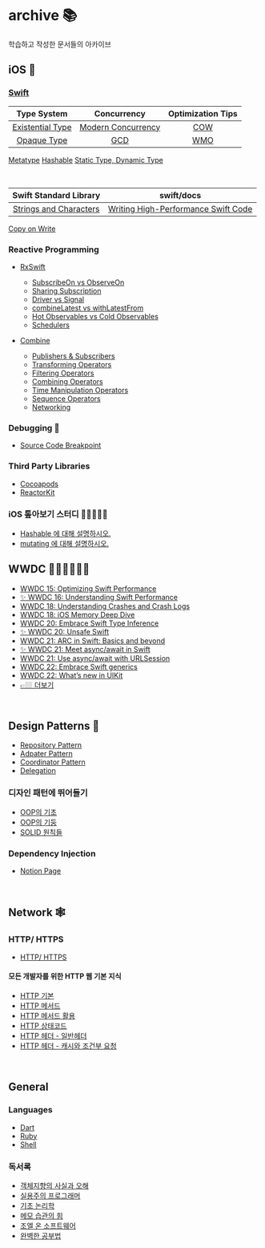 # archive 📚
학습하고 작성한 문서들의 아카이브 

## iOS 🍎
### [Swift](https://marsh-flavor-e1c.notion.site/Swift-ca78480ec0934dd7ae2553cab74e32e9)
Type System|Concurrency|Optimization Tips
:--:|:--:|:--:
[Existential Type](https://marsh-flavor-e1c.notion.site/Existential-type-d6ca8aad33234e03b275cfdcc22a0671)|[Modern Concurrency](https://marsh-flavor-e1c.notion.site/Concurrency-4d7aa5ae54994b3989119a5d4bdea87a)|[COW](https://marsh-flavor-e1c.notion.site/COW-a1cd98edeeb34fbdbc60f6588342ed16)
[Opaque Type](https://marsh-flavor-e1c.notion.site/Opaque-Type-368aa26a9acd4218b2f5bb83da383e50)| [GCD](https://marsh-flavor-e1c.notion.site/GCD-ec2f2a47065040a4841e82bbdea64d1b) |[WMO](https://marsh-flavor-e1c.notion.site/Whole-Module-Optimization-3ce814c2e7bb4277b78ddd58c5dc7e70)
[Metatype](https://marsh-flavor-e1c.notion.site/Metatype-8b61510140f1431785922cff8049251d)
[Hashable](https://marsh-flavor-e1c.notion.site/Hashable-1ef256a59f3b44cd96959c08e5c16931)
[Static Type, Dynamic Type](https://marsh-flavor-e1c.notion.site/type-of-c9fbd14ffb0a46658ce1bf700171a710)

</br>

Swift Standard Library|swift/docs
:-:|:-:
[Strings and Characters](https://marsh-flavor-e1c.notion.site/Strings-and-Characters-69f92292f7bd47ed93917383625a5c58)|[Writing High-Performance Swift Code](https://marsh-flavor-e1c.notion.site/Writing-High-Performance-Swift-Code-ec52bb69d51d440cae10e66e0cf73628)
[Copy on Write](https://marsh-flavor-e1c.notion.site/COW-a1cd98edeeb34fbdbc60f6588342ed16)
  
### Reactive Programming
- [RxSwift](https://marsh-flavor-e1c.notion.site/RXSwift-29455410f754415a99dc5d85537a9385)
  - [SubscribeOn vs ObserveOn](https://marsh-flavor-e1c.notion.site/SubscribeOn-vs-ObserveOn-36418970644b4af0a598056f1111d323)
  - [Sharing Subscription](https://marsh-flavor-e1c.notion.site/KxCoding-Mastering-RxSwift-6df4fb4fabde4246a777034472022413?pvs=4#6aa4f933296b41d7b8f1c00d7a4e99b8)
  - [Driver vs Signal](https://marsh-flavor-e1c.notion.site/Driver-vs-Signal-da8b86072bd6486f97f32567d1e2eb27)
  - [combineLatest vs withLatestFrom](https://marsh-flavor-e1c.notion.site/combineLatest-vs-withLatestFrom-f23db536e88e48cdb95bccf2c13612fc)
  - [Hot Observables vs Cold Observables](https://marsh-flavor-e1c.notion.site/Hot-Observables-vs-Cold-Observables-712335e1cc0246aab442e8713645620e)
  - [Schedulers](https://marsh-flavor-e1c.notion.site/Schedulers-a567842a83d0436ca0ecfca7e8ce1461)
  
- [Combine](https://marsh-flavor-e1c.notion.site/Combine-d43c52a20ec94082a5feb2e32f1bef28)
  - [Publishers & Subscribers](https://www.notion.so/Publishers-Subscribers-cad5a2c4fad244369060d3537da3f33a?pvs=4)
  - [Transforming Operators](https://www.notion.so/Transforming-Operators-f7f740e101d34c79bd7040b7a26d1b18?pvs=4)
  - [Filtering Operators](https://marsh-flavor-e1c.notion.site/Filtering-Operators-eb3864c0357546559d163ad848f61567)
  - [Combining Operators](https://www.notion.so/Combining-Operators-78e03ae25d36420fbcd229a1aa5c1e8a?pvs=4)
  - [Time Manipulation Operators](https://marsh-flavor-e1c.notion.site/Time-Manipulation-Operators-89cec52fb23a44c1b9b1a8c4cc02d879)
  - [Sequence Operators](https://marsh-flavor-e1c.notion.site/Sequence-Operators-b4c5e03fb06e4aea9b3b40dabe662805)
  - [Networking](https://marsh-flavor-e1c.notion.site/Networking-812c9fde269e41b5bb16fac12651f62b)
  
### Debugging 🐞
- [Source Code Breakpoint](https://marsh-flavor-e1c.notion.site/Source-Code-Breakpoint-cf88ac5e3b09495fb79e0c3820bfbe0a)
### Third Party Libraries
- [Cocoapods](https://marsh-flavor-e1c.notion.site/Cocoapods-77fb8b73cd774a29bce1030378101320)
- [ReactorKit](https://marsh-flavor-e1c.notion.site/ReactorKit-2619835a3ed0464a8294ec72d7044210)
### iOS 톺아보기 스터디 🕵🏾🕵🏻‍♀️
- [Hashable 에 대해 설명하시오.](https://marsh-flavor-e1c.notion.site/Hashable-1ef256a59f3b44cd96959c08e5c16931)
- [mutating 에 대해 설명하시오.](https://marsh-flavor-e1c.notion.site/mutating-cfb4c525e27d4df99cccb43e08c6a573)

## WWDC 👩🏻‍💻👨🏼‍💻
- [WWDC 15: Optimizing Swift Performance](https://marsh-flavor-e1c.notion.site/WWDC-15-Optimizing-Swift-Performance-2474a309450d4b7f971cba6397224ead)
- [✨ WWDC 16: Understanding Swift Performance](https://marsh-flavor-e1c.notion.site/WWDC-16-Understanding-Swift-Performance-b51aa78f5c16464789ea2706ce9b9293)
- [WWDC 18: Understanding Crashes and Crash Logs](https://marsh-flavor-e1c.notion.site/WWDC-18-Understanding-Crashes-and-Crash-Logs-a9b508d0644d46a6b6aa1c56191e04b6)
- [WWDC 18: iOS Memory Deep Dive](https://marsh-flavor-e1c.notion.site/iOS-Memory-Deep-Dive-d01a578ee6ea4bd8b5da68f030eb1b14)
- [WWDC 20: Embrace Swift Type Inference](https://woozzang.tistory.com/187)
- [✨ WWDC 20: Unsafe Swift](https://marsh-flavor-e1c.notion.site/WWDC-20-Unsafe-Swift-871ea5ef766640fc87fe1a9c65976fec)
- [WWDC 21: ARC in Swift: Basics and beyond](https://woozzang.tistory.com/186)
- [✨ WWDC 21: Meet async/await in Swift](https://marsh-flavor-e1c.notion.site/WWDC-21-Meet-async-await-in-Swift-448e57347a324b209c58a6acce3302ce)
- [WWDC 21: Use async/await with URLSession](https://marsh-flavor-e1c.notion.site/WWDC-21-Use-async-await-with-URLSession-8c4e4dfdface412eace10bfaef773347)
- [WWDC 22: Embrace Swift generics](https://marsh-flavor-e1c.notion.site/WWDC-22-Embrace-Swift-generics-6a0dbfb0f35e43dfbbeda1e389ce8b54)
- [WWDC 22: What’s new in UIKit](https://marsh-flavor-e1c.notion.site/WWDC22-What-s-new-in-UIKit-c5ec24525de5498cb0c764d4ec8299b5)
- [👉🏼 더보기](https://marsh-flavor-e1c.notion.site/WWDC-d86275dcf96a4b56a12d6d8a00527b1a)

</br>

## Design Patterns 🧱
- [Repository Pattern](https://marsh-flavor-e1c.notion.site/Repository-Pattern-e5e5992bef014a699f990b47743ea34e)
- [Adpater Pattern](https://www.notion.so/Adapter-Pattern-46a40d2186ee4cd79602baa70b99b10f)
- [Coordinator Pattern](https://marsh-flavor-e1c.notion.site/Coordinator-Pattern-52ccb3dbf8ad4818988c56760fbc2fc2)
- [Delegation](https://www.notion.so/Delegation-d1abc25e5e764235bac971d741f7e5bf)
### 디자인 패턴에 뛰어들기
- [OOP의 기초](https://marsh-flavor-e1c.notion.site/OOP-8726371f1e2d4c8fa672a5488f923c79)
- [OOP의 기둥](https://marsh-flavor-e1c.notion.site/OOP-44d19199f1c046cdac1ca496d0390413)
- [SOLID 원칙들](https://marsh-flavor-e1c.notion.site/SOLID-9eb5f0045d554f309f3e30c85addcf65)

### Dependency Injection
- [Notion Page](https://marsh-flavor-e1c.notion.site/Dependency-Injection-1c2ecc98ec754b3b9251513865f4d03b)

</br>

## Network 🕸
### HTTP/ HTTPS
- [HTTP/ HTTPS](https://marsh-flavor-e1c.notion.site/HTTP-HTTPS-5f1df3301e584319b60050b34974395f)
#### 모든 개발자를 위한 HTTP 웹 기본 지식
- [HTTP 기본](https://marsh-flavor-e1c.notion.site/HTTP-c968cb084fc34ac2a6ec15371a144ae2)
- [HTTP 메서드](https://marsh-flavor-e1c.notion.site/HTTP-fb7d716c047c459291c1e0b59b77cabc)
- [HTTP 메서드 활용](https://marsh-flavor-e1c.notion.site/HTTP-cb1af0ec34214d4da4f4af529514fa84)
- [HTTP 상태코드](https://marsh-flavor-e1c.notion.site/HTTP-6da7a207a8234e7aa316507561a7c822)
- [HTTP 헤더 - 일반헤더](https://marsh-flavor-e1c.notion.site/HTTP-6cbce129134d4404953682eedfc536be)
- [HTTP 헤더 - 캐시와 조건부 요청](https://marsh-flavor-e1c.notion.site/HTTP-f2b2767f86bb4685b745bbcae744a0c3)

</br>

## General

### Languages
- [Dart](https://marsh-flavor-e1c.notion.site/Dart-4bb8f6e167274a5eba9f6c4d5b53fd76)
- [Ruby](https://marsh-flavor-e1c.notion.site/Ruby-3e118ee1e36b4936aea2cf4e5023a0e8)
- [Shell](https://marsh-flavor-e1c.notion.site/Linux-Command-Line-cc1755a537e8487590b67ff37c974a72)

### 독서록
- [객체지향의 사실과 오해](https://www.notion.so/99cfa573525e443199eac730d8c1c69f)
- [실용주의 프로그래머](https://www.notion.so/8ee1da1f23e24487b56a999381613ce6)
- [기초 논리학](https://www.notion.so/b3302f542c60425494f857c070c51b05)
- [메모 습관의 힘](https://www.notion.so/b8aef76b1bc7459889357f20b21f90b7)
- [조엘 온 소프트웨어](https://www.notion.so/cad5c42c5360401baf46fbce57e12c94)
- [완벽한 공부법](https://www.notion.so/42dcd352ac84464892df313820daecc8)
